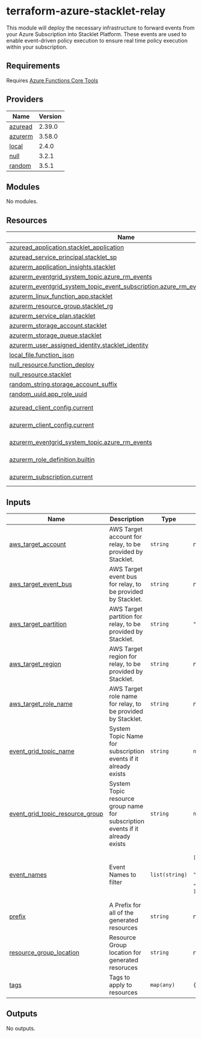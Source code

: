 # terraform-azure-stacklet-relay

This module will deploy the necessary infrastructure to forward events from your Azure Subscription into
Stacklet Platform. These events are used to enable event-driven policy execution to ensure real time
policy execution within your subscription.

<!-- BEGIN_TF_DOCS -->
## Requirements

Requires [Azure Functions Core Tools](https://learn.microsoft.com/en-us/azure/azure-functions/functions-run-local)

## Providers

| Name | Version |
|------|---------|
| <a name="provider_azuread"></a> [azuread](#provider\_azuread) | 2.39.0 |
| <a name="provider_azurerm"></a> [azurerm](#provider\_azurerm) | 3.58.0 |
| <a name="provider_local"></a> [local](#provider\_local) | 2.4.0 |
| <a name="provider_null"></a> [null](#provider\_null) | 3.2.1 |
| <a name="provider_random"></a> [random](#provider\_random) | 3.5.1 |

## Modules

No modules.

## Resources

| Name | Type |
|------|------|
| [azuread_application.stacklet_application](https://registry.terraform.io/providers/hashicorp/azuread/latest/docs/resources/application) | resource |
| [azuread_service_principal.stacklet_sp](https://registry.terraform.io/providers/hashicorp/azuread/latest/docs/resources/service_principal) | resource |
| [azurerm_application_insights.stacklet](https://registry.terraform.io/providers/hashicorp/azurerm/latest/docs/resources/application_insights) | resource |
| [azurerm_eventgrid_system_topic.azure_rm_events](https://registry.terraform.io/providers/hashicorp/azurerm/latest/docs/resources/eventgrid_system_topic) | resource |
| [azurerm_eventgrid_system_topic_event_subscription.azure_rm_event_subscription](https://registry.terraform.io/providers/hashicorp/azurerm/latest/docs/resources/eventgrid_system_topic_event_subscription) | resource |
| [azurerm_linux_function_app.stacklet](https://registry.terraform.io/providers/hashicorp/azurerm/latest/docs/resources/linux_function_app) | resource |
| [azurerm_resource_group.stacklet_rg](https://registry.terraform.io/providers/hashicorp/azurerm/latest/docs/resources/resource_group) | resource |
| [azurerm_service_plan.stacklet](https://registry.terraform.io/providers/hashicorp/azurerm/latest/docs/resources/service_plan) | resource |
| [azurerm_storage_account.stacklet](https://registry.terraform.io/providers/hashicorp/azurerm/latest/docs/resources/storage_account) | resource |
| [azurerm_storage_queue.stacklet](https://registry.terraform.io/providers/hashicorp/azurerm/latest/docs/resources/storage_queue) | resource |
| [azurerm_user_assigned_identity.stacklet_identity](https://registry.terraform.io/providers/hashicorp/azurerm/latest/docs/resources/user_assigned_identity) | resource |
| [local_file.function_json](https://registry.terraform.io/providers/hashicorp/local/latest/docs/resources/file) | resource |
| [null_resource.function_deploy](https://registry.terraform.io/providers/hashicorp/null/latest/docs/resources/resource) | resource |
| [null_resource.stacklet](https://registry.terraform.io/providers/hashicorp/null/latest/docs/resources/resource) | resource |
| [random_string.storage_account_suffix](https://registry.terraform.io/providers/hashicorp/random/latest/docs/resources/string) | resource |
| [random_uuid.app_role_uuid](https://registry.terraform.io/providers/hashicorp/random/latest/docs/resources/uuid) | resource |
| [azuread_client_config.current](https://registry.terraform.io/providers/hashicorp/azuread/latest/docs/data-sources/client_config) | data source |
| [azurerm_client_config.current](https://registry.terraform.io/providers/hashicorp/azurerm/latest/docs/data-sources/client_config) | data source |
| [azurerm_eventgrid_system_topic.azure_rm_events](https://registry.terraform.io/providers/hashicorp/azurerm/latest/docs/data-sources/eventgrid_system_topic) | data source |
| [azurerm_role_definition.builtin](https://registry.terraform.io/providers/hashicorp/azurerm/latest/docs/data-sources/role_definition) | data source |
| [azurerm_subscription.current](https://registry.terraform.io/providers/hashicorp/azurerm/latest/docs/data-sources/subscription) | data source |

## Inputs

| Name | Description | Type | Default | Required |
|------|-------------|------|---------|:--------:|
| <a name="input_aws_target_account"></a> [aws\_target\_account](#input\_aws\_target\_account) | AWS Target account for relay, to be provided by Stacklet. | `string` | n/a | yes |
| <a name="input_aws_target_event_bus"></a> [aws\_target\_event\_bus](#input\_aws\_target\_event\_bus) | AWS Target event bus for relay, to be provided by Stacklet. | `string` | n/a | yes |
| <a name="input_aws_target_partition"></a> [aws\_target\_partition](#input\_aws\_target\_partition) | AWS Target partition for relay, to be provided by Stacklet. | `string` | `"aws"` | no |
| <a name="input_aws_target_region"></a> [aws\_target\_region](#input\_aws\_target\_region) | AWS Target region for relay, to be provided by Stacklet. | `string` | n/a | yes |
| <a name="input_aws_target_role_name"></a> [aws\_target\_role\_name](#input\_aws\_target\_role\_name) | AWS Target role name for relay, to be provided by Stacklet. | `string` | n/a | yes |
| <a name="input_event_grid_topic_name"></a> [event\_grid\_topic\_name](#input\_event\_grid\_topic\_name) | System Topic Name for subscription events if it already exists | `string` | `null` | no |
| <a name="input_event_grid_topic_resource_group"></a> [event\_grid\_topic\_resource\_group](#input\_event\_grid\_topic\_resource\_group) | System Topic resource group name for subscription events if it already exists | `string` | `null` | no |
| <a name="input_event_names"></a> [event\_names](#input\_event\_names) | Event Names to filter | `list(string)` | <pre>[<br>  "Microsoft.Resources.ResourceWriteSuccess",<br>  "Microsoft.Resources.ResourceActionSuccess",<br>  "Microsoft.Resources.ResourceDeleteSuccess"<br>]</pre> | no |
| <a name="input_prefix"></a> [prefix](#input\_prefix) | A Prefix for all of the generated resources | `string` | n/a | yes |
| <a name="input_resource_group_location"></a> [resource\_group\_location](#input\_resource\_group\_location) | Resource Group location for generated resoruces | `string` | n/a | yes |
| <a name="input_tags"></a> [tags](#input\_tags) | Tags to apply to resources | `map(any)` | `{}` | no |

## Outputs

No outputs.
<!-- END_TF_DOCS -->
